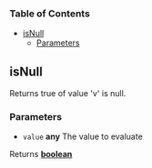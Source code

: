 <!-- Generated by documentation.js. Update this documentation by updating the source code. -->

### Table of Contents

-   [isNull][1]
    -   [Parameters][2]

## isNull

Returns true of value 'v' is null.

### Parameters

-   `value` **any** The value to evaluate

Returns **[boolean][3]** 

[1]: #isnull

[2]: #parameters

[3]: https://developer.mozilla.org/docs/Web/JavaScript/Reference/Global_Objects/Boolean
